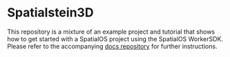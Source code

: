 # Spatialstein3D
This repository is a mixture of an example project and tutorial that shows how to get started with a SpatialOS project using the SpatialOS WorkerSDK. Please refer to the accompanying [docs repository](https://github.com/improbable-andreaskrugersen/spatialstein3d-docs) for further instructions.
